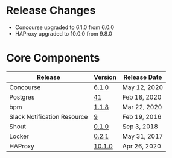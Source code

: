 # Release Changes

* Concourse upgraded to 6.1.0 from 6.0.0
* HAProxy upgraded to 10.0.0 from 9.8.0

# Core Components

| Release | Version | Release Date |
| ------- | ------- | ------------ | 
| Concourse | [6.1.0](https://github.com/concourse/concourse-bosh-release/releases/tag/v6.1.0) | May 12, 2020 |
| Postgres | [41](https://github.com/cloudfoundry/postgres-release/releases/tag/v41) | Feb 18, 2020 |
| bpm | [1.1.8](https://github.com/cloudfoundry/bpm-release/releases/tag/v1.1.8) | Mar 22, 2020 |
| Slack Notification Resource | [9](https://github.com/cloudfoundry-community-attic/slack-notification-resource-boshrelease/releases/tag/v9) | Feb 19, 2016 |
| Shout | [0.1.0](https://github.com/jhunt/shout-boshrelease/releases/tag/v0.1.0) | Sep 3, 2018 |
| Locker | [0.2.1](https://github.com/cloudfoundry-community/locker-boshrelease/releases/tag/v0.2.1) | May 31, 2017 |
| HAProxy | [10.1.0](https://github.com/cloudfoundry-incubator/haproxy-boshrelease/releases/tag/v10.1.0) | Apr 26, 2020 |